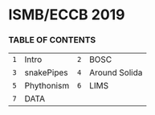 # ISMB/ECCB 2019

### TABLE OF CONTENTS

|     |    |    | |
| --- | --- | --- | --- |
| `1` | Intro | `2` | BOSC |
| `3` | snakePipes | `4` | Around Solida | 
| `5` | Phythonism | `6` | LIMS |
| `7` | DATA |  |  |

